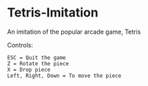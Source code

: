 # Tetris-Imitation
An imitation of the popular arcade game, Tetris

Controls:

    ESC = Quit the game
    Z = Rotate the piece
    X = Drop piece
    Left, Right, Down = To move the piece

